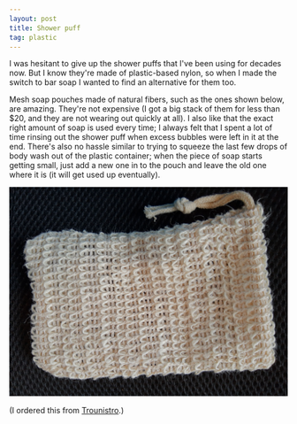 ```yaml
---
layout: post
title: Shower puff
tag: plastic
---
```


I was hesitant to give up the shower puffs that I've been using for decades now. But I know they're made of plastic-based nylon, so when I made the switch to bar soap I wanted to find an alternative for them too.

Mesh soap pouches made of natural fibers, such as the ones shown below, are amazing. They're not expensive (I got a big stack of them for less than $20, and they are not wearing out quickly at all). I also like that the exact right amount of soap is used every time; I always felt that I spent a lot of time rinsing out the shower puff when excess bubbles were left in it at the end. There's also no hassle similar to trying to squeeze the last few drops of body wash out of the plastic container; when the piece of soap starts getting small, just add a new one in to the pouch and leave the old one where it is (it will get used up eventually).

![A mesh soap pouch](../images/mesh-soap-pouch.jpg)

(I ordered this from [Trounistro](https://www.amazon.ca/Trounistro-Exfoliating-Natural-Drawstring-Shower/dp/B07RTWPBRC/).)
